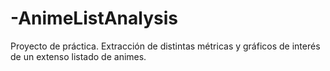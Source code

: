 # -AnimeListAnalysis
Proyecto de práctica. Extracción de distintas métricas y gráficos de interés de un extenso listado de animes.

